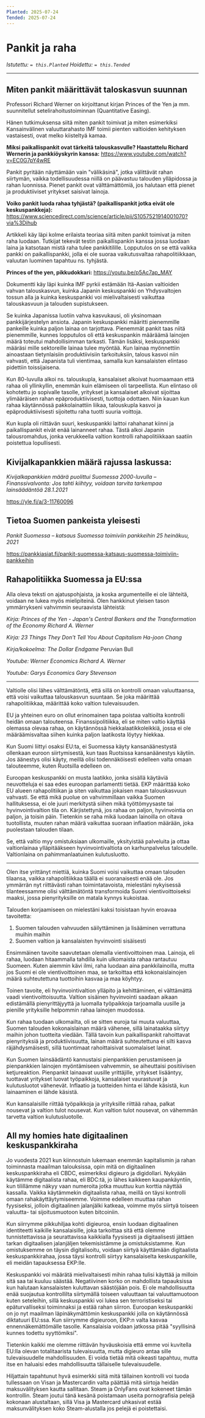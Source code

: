 ```yaml
---
Planted: 2025-07-24
Tended: 2025-07-24
---
```

# Pankit ja raha

*Istutettu: `= this.Planted`*
*Hoidettu: `= this.Tended`*

---

## Miten pankit määrittävät taloskasvun suunnan

Professori Richard Werner on kirjoittanut kirjan Princes of the Yen ja mm. suunnitellut setelirahoitustoiminnan (Quantitative Easing).

Hänen tutkimuksensa siitä miten pankit toimivat ja miten esimerkiksi Kansainvälinen valuuttarahasto IMF toimii pienten valtioiden kehityksen vastaisesti, ovat melko kiisteltyä kamaa.

**Miksi paikallispankit ovat tärkeitä talouskasvulle? Haastattelu Richard Wernerin ja pankkiöyskyrin kanssa:**
https://www.youtube.com/watch?v=EC0G7pY4wRE

Pankit pyritään näyttämään vain "välikäsinä", jotka välittävät rahan siirtymän, vaikka todellisuudessa niillä on päävastuu talouden ylläpidossa ja rahan luonnissa. Pienet pankit ovat välttämättömiä, jos halutaan että pienet ja produktiiviset yritykset saisivat lainoja.

**Voiko pankit luoda rahaa tyhjästä? (paikallispankit jotka eivät ole keskuspankkeja):**
https://www.sciencedirect.com/science/article/pii/S1057521914001070?via%3Dihub

Artikkeli käy läpi kolme erilaista teoriaa siitä miten pankit toimivat ja miten raha luodaan. Tutkijat tekevät testin paikallispankin kanssa jossa luodaan laina ja katsotaan mistä raha tulee pankkitilille. Lopputulos on se että vaikka pankki on paikallispankki, jolla ei ole suoraa vaikutusvaltaa rahapolitiikkaan, valuutan luominen tapahtuu ns. tyhjästä.

**Princes of the yen, pikkudokkari:**
https://youtu.be/p5Ac7ap_MAY

Dokumentti käy läpi kuinka IMF pyrkii estämään Itä-Aasian valtioiden vahvan talouskasvun, kuinka Japanin keskuspankki on Yhdysvaltojen tossun alla ja kuinka keskuspankki voi mielivaltaisesti vaikuttaa talouskasvuun ja talouden supistukseen.

Se kuinka Japanissa luotiin vahva kasvukausi, oli yksinomaan pankkijärjestelyn ansiota. Japanin keskuspankki määritti pienemmille pankeille kuinka paljon lainaa on tarjottava. Pienemmät pankit taas niitä pienemmille, kunnes lopputulos oli että keskuspankin määräämä lainojen määrä toteutui mahdollisimman tarkasti. Tämän lisäksi, keskuspankki määräsi mille sektoreille lainaa tulee myöntää. Kun lainaa myönnettiin ainoastaan tietynlaisiin produktiivisiin tarkoituksiin, talous kasvoi niin vahvasti, että Japanista tuli vientimaa, samalla kun kansalaisten elintaso pidettiin toissijaisena.

Kun 80-luvulla alkoi ns. talouskupla, kansalaiset alkoivat huomaamaan että rahaa oli yllinkyllin, enemmän kuin elämiseen oli tarpeellista. Kun elintaso oli kohotettu jo sopivalle tasolle, yritykset ja kansalaiset alkoivat sijoittaa ylimääräisen rahan epäproduktiivisesti, tuottoja odottaen. Niin kauan kun rahaa käytännössä pakkolainattiin liikaa, talouskupla kasvoi ja epäproduktiivisesti sijoitettu raha tuotti suuria voittoja.

Kun kupla oli riittävän suuri, keskuspankki laittoi rahahanat kiinni ja paikallispankit eivät enää lainanneet rahaa. Tästä alkoi Japanin talousromahdus, jonka verukkeella valtion kontrolli rahapolitiikkaan saatiin poistettua lopullisesti.

## Kivijalkapankkien määrä rajussa laskussa:

*Kivijalkapankkien määrä puolittui Suomessa 2000-luvulla – Finanssivalvonta: Jos tahti kiihtyy, voidaan tarvita tarkempaa lainsäädäntöä*
*28.1.2021*

https://yle.fi/a/3-11760096

## Tietoa Suomen pankeista yleisesti

*Pankit Suomessa – katsaus Suomessa toimiviin pankkeihin*
*25 heinäkuu, 2021*

https://pankkiasiat.fi/pankit-suomessa-katsaus-suomessa-toimiviin-pankkeihin


## Rahapolitiikka Suomessa ja EU:ssa

Alla oleva teksti on ajatuspohjaista, ja koska argumenteille ei ole lähteitä, voidaan ne lukea myös mielipiteinä. Olen hankkinut yleisen tason ymmärrykseni vahvimmin seuraavista lähteistä:

*Kirja: Princes of the Yen - Japan's Central Bankers and the Transformation of the Economy*
*Richard A. Werner*

*Kirja: 23 Things They Don't Tell You About Capitalism*
*Ha-joon Chang*

*Kirja/kokoelma: The Dollar Endgame*
Peruvian Bull

*Youtube: Werner Economics*
*Richard A. Werner*

*Youtube: Garys Economics*
*Gary Stevenson*


---

Valtiolle olisi lähes välttämätöntä, että sillä on kontrolli omaan valuuttaansa, että voisi vaikuttaa talouskasvun suuntaan. Se joka määrittää rahapolitiikkaa, määrittää koko valtion tulevaisuuden.

EU ja yhteinen euro on ollut erinomainen tapa poistaa valtioilta kontrolli heidän omaan talouteensa. Finanssipolitiikka, eli se miten valtio käyttää olemassa olevaa rahaa, on käytännössä hiekkalaatikkoleikkiä, jossa ei ole määräämisvaltaa siihen kuinka paljon laatikosta löytyy hiekkaa.

Kun Suomi liittyi osaksi EU:ta, ei Suomessa käyty kansanäänestystä ollenkaan euroon siirtymisestä, kun taas Ruotsissa kansanäänestys käytiin. Jos äänestys olisi käyty, meillä olisi todennäköisesti edelleen valta omaan talouteemme, kuten Ruotsilla edelleen on.

Euroopan keskuspankki on musta laatikko, jonka sisällä käytäviä neuvotteluja ei saa edes euroopan parlamentti tietää. EKP määrittää koko EU alueen rahapolitiikan ja siten vaikuttaa jokaisen maan talouskasvuun vahvasti. Se että mikä puolue on vahvimmillaan vaikka Suomen hallituksessa, ei ole juuri merkitystä siihen mikä työttömyysaste tai hyvinvointivaltion tila on. Kärjistettynä, jos rahaa on paljon, hyvinvointia on paljon, ja toisin päin. Tietenkin se raha mikä luodaan lainoilla on oltava tuotollista, muuten rahan määrä vaikuttaa suoraan inflaation määrään, joka puolestaan talouden tilaan.

Se, että valtio myy omistuksiaan ulkomaille, yksityistää palveluita ja ottaa valtionlainaa ylläpitääkseen hyvinvointivaltiota on karhunpalvelus taloudelle. Valtionlaina on pahimmanlaatuinen kulutusluotto.

---

Olen itse yrittänyt miettiä, kuinka Suomi voisi vaikuttaa omaan talouden tilaansa, vaikka rahapolitiikkaa täällä ei suoranaisesti enää ole. Jos ymmärrän nyt riittävästi rahan toimintatavoista, mielestäni nykyisessä tilanteessamme olisi välttämätöntä transformoida Suomi vientivoittoiseksi maaksi, jossa pienyrityksille on matala kynnys kukoistaa.

Talouden korjaamiseen on mielestäni kaksi toisistaan hyvin eroavaa tavoitetta: 
1. Suomen talouden vahvuuden säilyttäminen ja lisääminen verrattuna muihin maihin
2. Suomen valtion ja kansalaisten hyvinvointi sisäisesti

Ensimmäinen tavoite saavutetaan olemalla vientivoittoinen maa. Lainoja, eli rahaa, luodaan hitaammalla tahdilla kuin ulkomaista rahaa rantautuu Suomeen. Kuten aiemmin kävi ilmi, raha luodaan aina pankkilainoilla, mutta jos Suomi ei ole vientivoittoinen maa, se tarkoittaa että kokonaislainojen määrä suhteutettuna tuottoihin kasvaa ja maa köyhtyy.

Toinen tavoite, eli hyvinvointivaltion ylläpito ja kehittäminen, ei välttämättä vaadi vientivoittoisuutta. Valtion sisäinen hyvinvointi saadaan aikaan edistämällä pienyrittäjyyttä ja luomalla työpaikkoja tarjoamalla uusille ja pienille yrityksille helpommin rahaa lainojen muodossa.

Kun rahaa tuodaan ulkomailta, oli se sitten euroja tai muuta valuuttaa, Suomen talouden kokonaislainan määrä vähenee, sillä lainataakka siirtyy maihin johon tuotteita viedään. Tällä tavoin kun paikallispankit rahoittavat pienyrityksiä ja produktiivisuutta, lainan määrä suhteutettuna ei silti kasva räjähdysmäisesti, sillä tuontimaat rahoittaisivat suomalaiset lainat.

Kun Suomen lainsäädäntö kannustaisi pienpankkien perustamiseen ja pienpankkien lainojen myöntämiseen vahvemmin, se aiheuttaisi positiivisen ketjureaktion. Pienpankit lainaavat uusille yrittäjille, yritykset lisääntyy, tuottavat yritykset luovat työpaikkoja, kansalaiset vaurastuvat ja kulutusluotot vähenevät. Inflaatio ja tuotteiden hinta ei lähde käsistä, kun lainaaminen ei lähde käsistä.

Kun kansalaisille riittää työpaikkoja ja yrityksille riittää rahaa, palkat nousevat ja valtion tulot nousevat. Kun valtion tulot nousevat, on vähemmän tarvetta valtion kulutusluotolle.


## All my homies hate digitaalinen keskuspankkiraha

Jo vuodesta 2021 kun kiinnostuin lukemaan enemmän kapitalismin ja rahan toiminnasta maailman talouksissa, opin mitä on digitaalinen keskuspankkiraha eli CBDC, esimerkiksi digieuro ja digidollari. Nykyään käytämme digitaalista rahaa, eli BDC:tä, jo lähes kaikkeen kaupankäyntiin, kun tilillämme näkyy vaan numeroita jotka muuttuu kun korttia näyttää kassalla. Vaikka käytämmekin digitaalista rahaa, meillä on täysi kontrolli omaan rahakäyttäytymiseemme. Voimme edelleen muuttaa rahan fyysiseksi, jolloin digitaalinen jalanjälki katkeaa, voimme myös siirtyä toiseen valuutta- tai sijoitusmuotoon kuten bitcoiniin.

Kun siirrymme pikkuhiljaa kohti digieuroa, ensin luodaan digitaalinen identiteetti kaikille kansalaisille, joka tarkoittaa sitä että olemme tunnistettavissa ja seurattavissa kaikkialla fyysisesti ja digitaalisesti jättäen tarkan digitaalisen jalanjäljen tekemisistämme ja omistuksistamme. Kun omistuksemme on täysin digitalisoitu, voidaan siirtyä käyttämään digitaalista keskuspankkirahaa, jossa täysi kontrolli siirtyy kansalaiselta keskuspankille, eli meidän tapauksessa EKP:lle.

Keskuspankki voi määrätä mielivaltaisesti mihin rahaa tulisi käyttää ja milloin sitä saa tai kuuluu säästää. Negatiivinen korko on mahdollista tapauksissa kun halutaan kansalaisten kuluttavan säästöjään pois. Ei ole mahdollisuutta enää suojautua kontrollilta siirtymällä toiseen valuuttaan tai valuuttamuotoon kuten seteleihin, sillä keskuspankki voi lukea sen terroristiseksi tai epäturvalliseksi toiminnaksi ja estää rahan siirron. Euroopan keskuspankki on jo nyt maailman läpinäkymättömin keskuspankki jolla on käytännössä diktatuuri EU:ssa. Kun siirrymme digieuroon, EKP:n valta kasvaa ennennäkemättömälle tasolle. Kansalaisia voidaan jatkossa pitää "syyllisinä kunnes todettu syyttömiksi".

Tietenkin kaikki me olemme riittävän hyväuskoisia että emme voi kuvitella EU:lla olevan totalitaarista tulevaisuutta, mutta digieuro antaa sille tulevaisuudelle mahdollisuuden. Ei voida tietää mitä oikeasti tapahtuu, mutta itse en haluaisi edes mahdollisuutta tällaiselle tulevaisuudelle.

Hiljattain tapahtunut hyvä esimerkki siitä mitä tällainen kontrolli voi tuoda tullessaan on Visan ja Mastercardin valta päättää mitä siirtoja heidän maksuvälityksen kautta sallitaan. Steam ja OnlyFans ovat kokeneet tämän kontrollin. Steam joutui tänä kesänä poistamaan useita pornografisia pelejä kokonaan alustaltaan, sillä Visa ja Mastercard uhkasivat estää maksunvälityksen koko Steam-alustalla jos pelejä ei poistettaisi.
